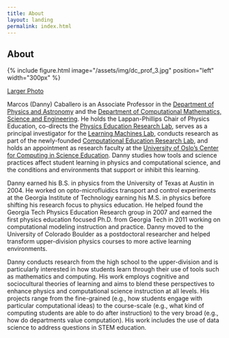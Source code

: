 ```yaml
---
title: About
layout: landing
permalink: index.html
---
```


## About

{% include figure.html image="/assets/img/dc_prof_3.jpg" position="left" width="300px" %}

[Larger Photo](/assets/img/dc_prof_3_large.jpeg)

Marcos (Danny) Caballero is an Associate Professor in the [Department of Physics and Astronomy](https://pa.msu.edu/) and the [Department of Computational Mathematics, Science and Engineering](https://cmse.msu.edu/). He holds the Lappan-Phillips Chair of Physics Education, co-directs the [Physics Education Research Lab](https://perl.natsci.msu.edu/), serves as a principal investigator for the [Learning Machines Lab](https://learningmachineslab.github.io/), conducts research as part of the newly-founded [Computational Education Research Lab](https://msu-cerl.github.io/), and holds an appointment as research faculty at the [University of Oslo’s Center for Computing in Science Education](https://www.mn.uio.no/ccse/english/). Danny studies how tools and science practices affect student learning in physics and computational science, and the conditions and environments that support or inhibit this learning. 

Danny earned his B.S. in physics from the University of Texas at Austin in 2004. He worked on opto-microfluidics transport and control experiments at the Georgia Institute of Technology earning his M.S. in physics before shifting his research focus to physics education. He helped found the Georgia Tech Physics Education Research group in 2007 and earned the first physics education focused Ph.D. from Georgia Tech in 2011 working on computational modeling instruction and practice. Danny moved to the University of Colorado Boulder as a postdoctoral researcher and helped transform upper-division physics courses to more active learning environments.

Danny conducts research from the high school to the upper-division and is particularly interested in how students learn through their use of tools such as mathematics and computing. His work employs cognitive and sociocultural theories of learning and aims to blend these perspectives to enhance physics and computational science  instruction at all levels. His projects range from the fine-grained (e.g., how students engage with particular computational ideas) to the course-scale (e.g., what kind of computing students are able to do after instruction) to the very broad (e.g., how do departments value computation). His work includes the use of data science to address questions in STEM education.
